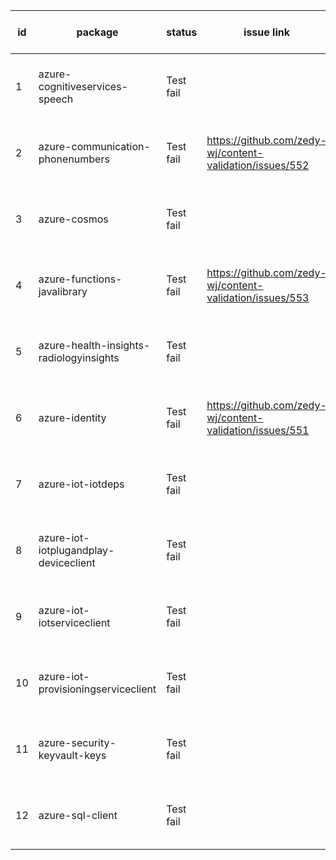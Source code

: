
| id | package | status | issue link | created date of issue | update date of issue | run date of pipeline | pipeline run link |
|----|---------|--------|------------|-----------------------|----------------------| ---------------------| ----------------- |
| 1 | azure-cognitiveservices-speech | Test fail |  |  |  | 3/26/2025 5:55:24 PM | https://dev.azure.com/v-wenjyu/content-validation-automation/_build/results?buildId=21 |
| 2 | azure-communication-phonenumbers | Test fail | https://github.com/zedy-wj/content-validation/issues/552 | 03/26/2025 14:38:11 | 03/26/2025 14:38:11 | 3/26/2025 5:55:24 PM | https://dev.azure.com/v-wenjyu/content-validation-automation/_build/results?buildId=21 |
| 3 | azure-cosmos | Test fail |  |  |  | 3/26/2025 5:55:24 PM | https://dev.azure.com/v-wenjyu/content-validation-automation/_build/results?buildId=21 |
| 4 | azure-functions-javalibrary | Test fail | https://github.com/zedy-wj/content-validation/issues/553 | 03/26/2025 14:48:06 | 03/26/2025 14:48:06 | 3/26/2025 5:55:24 PM | https://dev.azure.com/v-wenjyu/content-validation-automation/_build/results?buildId=21 |
| 5 | azure-health-insights-radiologyinsights | Test fail |  |  |  | 3/26/2025 5:55:24 PM | https://dev.azure.com/v-wenjyu/content-validation-automation/_build/results?buildId=21 |
| 6 | azure-identity | Test fail | https://github.com/zedy-wj/content-validation/issues/551 | 03/26/2025 14:24:25 | 03/26/2025 14:24:25 | 3/26/2025 5:55:24 PM | https://dev.azure.com/v-wenjyu/content-validation-automation/_build/results?buildId=21 |
| 7 | azure-iot-iotdeps | Test fail |  |  |  | 3/26/2025 5:55:24 PM | https://dev.azure.com/v-wenjyu/content-validation-automation/_build/results?buildId=21 |
| 8 | azure-iot-iotplugandplay-deviceclient | Test fail |  |  |  | 3/26/2025 5:55:24 PM | https://dev.azure.com/v-wenjyu/content-validation-automation/_build/results?buildId=21 |
| 9 | azure-iot-iotserviceclient | Test fail |  |  |  | 3/26/2025 5:55:24 PM | https://dev.azure.com/v-wenjyu/content-validation-automation/_build/results?buildId=21 |
| 10 | azure-iot-provisioningserviceclient | Test fail |  |  |  | 3/26/2025 5:55:24 PM | https://dev.azure.com/v-wenjyu/content-validation-automation/_build/results?buildId=21 |
| 11 | azure-security-keyvault-keys | Test fail |  |  |  | 3/26/2025 5:55:24 PM | https://dev.azure.com/v-wenjyu/content-validation-automation/_build/results?buildId=21 |
| 12 | azure-sql-client | Test fail |  |  |  | 3/26/2025 5:55:24 PM | https://dev.azure.com/v-wenjyu/content-validation-automation/_build/results?buildId=21 |